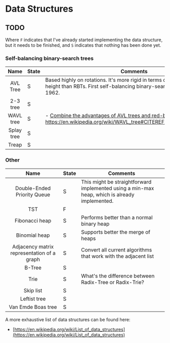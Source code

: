 # Data Structures


## TODO

Where `F` indicates that I've already started implementing the data structure, but it needs to be finished, and `S` indicates that nothing has been done yet.

### Self-balancing binary-search trees

|                 Name                | State     | Comments                                                        |
|:-----------------------------------:|-----------|-----------------------------------------------------------------|
| AVL Tree                            | S  | Based highly on rotations. It's more rigid in terms of ensuring logarithmic height than RBTs. First self-balancing binary-search tree invented, in 1962.                                                               
| 2-3 tree                          | S  |                                                                 
| WAVL tree                          | S  |  - [Combine the advantages of AVL trees and red-black trees](http://www.cs.princeton.edu/~sssix/papers/rb-trees-talg.pdf). https://en.wikipedia.org/wiki/WAVL_tree#CITEREFHaeuplerSenTarjan2015 
| Splay tree                          | S  |                                                                 |
| Treap                          | S  |                                                                                                                




### Other

|                 Name                | State     | Comments                                                        |
|:-----------------------------------:|-----------|-----------------------------------------------------------------|
| Double-Ended Priority Queue         | S  | This might be straightforward implemented using a min-max heap, which is already implemented.                 |
| TST                                 | F |                                                                 
| Fibonacci heap | S | Performs better than a normal binary heap|
| Binomial heap | S | Supports better the merge of heaps |
| Adjacency matrix representation of a graph | S  | Convert all current algorithms that work with the adjacent list |
| B-Tree                              | S  |                                                                 | Radix-Tree                          | S  | What's the difference between Trie or Radix-Trie?               |
| Trie                                | S  | What's the difference between Radix-Tree or Radix-Trie?         |
| Skip list | S | |
| Leftist tree | S | |
| Van Emde Boas tree| S | |


A more exhaustive list of data structures can be found here:

- [https://en.wikipedia.org/wiki/List_of_data_structures](https://en.wikipedia.org/wiki/List_of_data_structures)